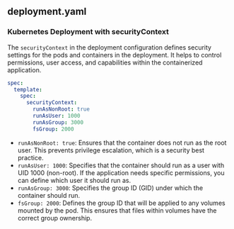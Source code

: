 ## deployment.yaml

### Kubernetes Deployment with securityContext
The ```securityContext``` in the deployment configuration defines security settings for the pods and containers in the deployment. It helps to control permissions, user access, and capabilities within the containerized application.

```yaml
spec:
  template:
    spec:
      securityContext:
        runAsNonRoot: true
        runAsUser: 1000
        runAsGroup: 3000
        fsGroup: 2000
```

- ```runAsNonRoot: true```: Ensures that the container does not run as the root user. This prevents privilege escalation, which is a security best practice.
- ```runAsUser: 1000```: Specifies that the container should run as a user with UID 1000 (non-root). If the application needs specific permissions, you can define which user it should run as.
- ```runAsGroup: 3000```: Specifies the group ID (GID) under which the container should run.
- ```fsGroup: 2000```: Defines the group ID that will be applied to any volumes mounted by the pod. This ensures that files within volumes have the correct group ownership.
